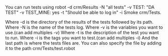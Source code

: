 You can run tests using robot -d crm/Results -N "all tests" -v TEST: "DA TEST" -v TEST_MINE: yes -t "Should be able to log in" -i Smoke crm/Tests.

Where -d is the directory of the results of the tests followed by its path.
Where -N is the name of the tests log.
Where -v is the variables you want to use.(can add multiples -v)
Where -t is the description of the test you want to run.
Where -i is the tags you want to test.(can add multiples -i)
And the last path is where the tests files are. You can also specify the file by adding it to the path crm/Tests/test.robot